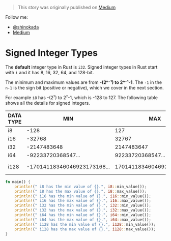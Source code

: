 > This story was originally published on [Medium](https://towardsdatascience.com/unsinged-signed-integers-and-casting-in-rust-9a847bfc398f)

Follow me:
- [@shinokada](https://twitter.com/shinokada)
- [Medium](https://medium.com/@shinichiokada)

# Signed Integer Types

The **default** integer type in Rust is `i32`. Signed integer types in Rust start with `i` and it has 8, 16, 32, 64, and 128-bit. 

The minimum and maximum values are from **-(2ⁿ⁻¹) to 2ⁿ⁻¹-1**. The `-1` in the `n-1` is the sign bit (positive or negative), which we cover in the next section.

For example `i8` has -(2⁷) to 2⁷-1, which is -128 to 127. The following table shows all the details for signed integers.

| DATA TYPE | MIN                         | MAX                        | Length  |
| --------- | --------------------------- | -------------------------- | ------- |
| i8        | -128                        | 127                        | 8-bit   |
| i16       | -32768                      | 32767                      | 16-bit  |
| i32       | -2147483648                 | 2147483647                 | 32-bit  |
| i64       | -92233720368547...          | 92233720368547...          | 64-bit  |
| i128      | -17014118346046923173168... | 17014118346046923173168... | 128-bit |

```rust runnable
fn main() {
    println!(" i8 has the min value of {}.", i8::min_value());
    println!(" i8 has the max value of {}.", i8::max_value());
    println!(" i16 has the min value of {}.", i16::min_value());
    println!(" i16 has the max value of {}.", i16::max_value());
    println!(" i32 has the min value of {}.", i32::min_value());
    println!(" i32 has the max value of {}.", i32::max_value());
    println!(" i64 has the min value of {}.", i64::min_value());
    println!(" i64 has the max value of {}.", i64::max_value());
    println!(" i128 has the min value of {}.", i128::min_value());
    println!(" i128 has the max value of {}.", i128::max_value());
}
```